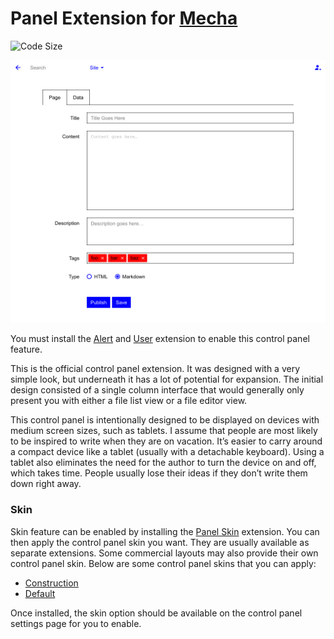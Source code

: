 Panel Extension for [Mecha](https://github.com/mecha-cms/mecha)
===============================================================

![Code Size](https://img.shields.io/github/languages/code-size/mecha-cms/x.panel?color=%23444&style=for-the-badge)

![Panel](index.png?v=2022-10-05)

You must install the [Alert][1] and [User][2] extension to enable this control panel feature.

This is the official control panel extension. It was designed with a very simple look, but underneath it has a lot of
potential for expansion. The initial design consisted of a single column interface that would generally only present you
with either a file list view or a file editor view.

This control panel is intentionally designed to be displayed on devices with medium screen sizes, such as tablets. I
assume that people are most likely to be inspired to write when they are on vacation. It’s easier to carry around a
compact device like a tablet (usually with a detachable keyboard). Using a tablet also eliminates the need for the
author to turn the device on and off, which takes time. People usually lose their ideas if they don’t write them down
right away.

### Skin

Skin feature can be enabled by installing the [Panel Skin][3] extension. You can then apply the control panel skin you
want. They are usually available as separate extensions. Some commercial layouts may also provide their own control
panel skin. Below are some control panel skins that you can apply:

 - [Construction](https://github.com/mecha-cms/x.panel.skin.construction)
 - [Default](https://github.com/mecha-cms/x.panel.skin.default)

Once installed, the skin option should be available on the control panel settings page for you to enable.

 [1]: https://github.com/mecha-cms/x.alert
 [2]: https://github.com/mecha-cms/x.user
 [3]: https://github.com/mecha-cms/x.panel.skin